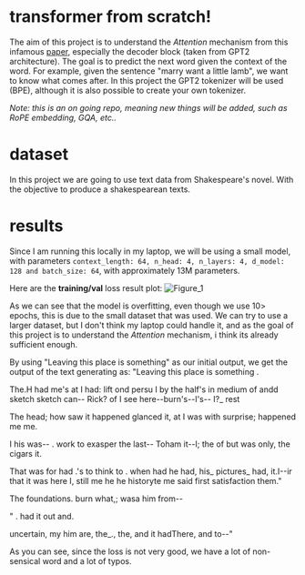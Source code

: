 # transformer from scratch!
The aim of this project is to understand the *Attention* mechanism from this infamous [paper](https://arxiv.org/abs/1706.03762), especially the decoder block (taken from GPT2 architecture). The goal is to predict the next word given the context of the word. For example, given the sentence "marry want a little lamb", we want to know what comes after. In this project the GPT2 tokenizer will be used (BPE), although it is also possible to create your own tokenizer.

*Note: this is an on going repo, meaning new things will be added, such as RoPE embedding, GQA, etc..*

# dataset
In this project we are going to use text data from Shakespeare's novel. With the objective to produce a shakespearean texts.

# results
Since I am running this locally in my laptop, we will be using a small model, with parameters `context_length: 64, n_head: 4, n_layers: 4, d_model: 128 and batch_size: 64`, with approximately 13M parameters.

Here are the **training/val** loss result plot:
![Figure_1](https://github.com/user-attachments/assets/339f574a-6fba-4ddf-b90d-3cc2f38f2cb5)

As we can see that the model is overfitting, even though we use 10> epochs, this is due to the small dataset that was used. We can try to use a larger dataset, but I don't think my laptop could handle it, and as the goal of this project is to understand the *Attention* mechanism, i think its already sufficient enough.

By using "Leaving this place is something" as our initial output, we get the output of the text generating as:
"Leaving this place is something .


 The.H had me's at I had: lift ond persu I by the half's in medium of andd sketch sketch can-- Rick? of I see here--burn's--I's--
I?_ rest


 The head; how saw it happened glanced it, at I was with surprise; happened me me.


I his was-- . work to exasper the last-- Toham it--I; the of but was only, the cigars it.

 That was for had .'s to think to . when had he had, his_ pictures_ had, it.I--ir that it was here I, still me he he historyte me said first satisfaction them."      

 The foundations.
burn what,; wasa him from--

" . had it out and.

 uncertain, my him are, the_., the, and it hadThere, and to--"

 As you can see, since the loss is not very good, we have a lot of non-sensical word and a lot of typos.
